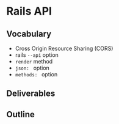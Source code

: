 # Rails API

## Vocabulary

* Cross Origin Resource Sharing (CORS)
* rails `--api` option
* `render` method
* `json: ` option
*  `methods: ` option

## Deliverables



## Outline



